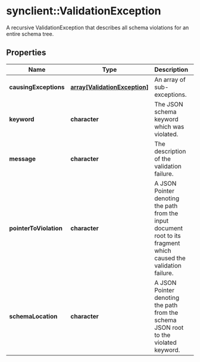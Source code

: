 # synclient::ValidationException

A recursive ValidationException that describes all schema violations for an entire schema tree.
## Properties
Name | Type | Description | Notes
------------ | ------------- | ------------- | -------------
**causingExceptions** | [**array[ValidationException]**](ValidationException.md) | An array of sub-exceptions. | [optional] 
**keyword** | **character** | The JSON schema keyword which was violated. | [optional] 
**message** | **character** | The description of the validation failure. | [optional] 
**pointerToViolation** | **character** | A JSON Pointer denoting the path from the input document root to its fragment which caused the validation failure. | [optional] 
**schemaLocation** | **character** | A JSON Pointer denoting the path from the schema JSON root to the violated keyword. | [optional] 


